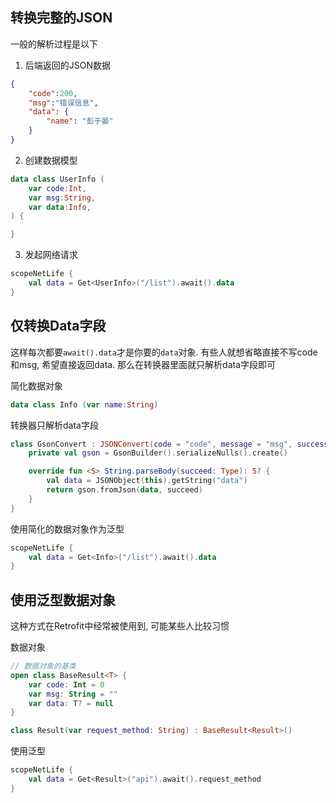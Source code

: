 
## 转换完整的JSON

一般的解析过程是以下

1) 后端返回的JSON数据

```json
{
    "code":200,
    "msg":"错误信息",
    "data": {
        "name": "彭于晏"
    }
}
```

2) 创建数据模型

```kotlin
data class UserInfo (
    var code:Int,
    var msg:String,
    var data:Info,
) {

}
```

3) 发起网络请求

```kotlin
scopeNetLife {
    val data = Get<UserInfo>("/list").await().data
}
```

## 仅转换Data字段

这样每次都要`await().data`才是你要的`data`对象. 有些人就想省略直接不写code和msg, 希望直接返回data. 那么在转换器里面就只解析data字段即可

简化数据对象

```kotlin
data class Info (var name:String)
```

转换器只解析data字段

```kotlin
class GsonConvert : JSONConvert(code = "code", message = "msg", success = "200") {
    private val gson = GsonBuilder().serializeNulls().create()

    override fun <S> String.parseBody(succeed: Type): S? {
        val data = JSONObject(this).getString("data")
        return gson.fromJson(data, succeed)
    }
}
```

使用简化的数据对象作为泛型

```kotlin
scopeNetLife {
    val data = Get<Info>("/list").await().data
}
```

## 使用泛型数据对象

这种方式在Retrofit中经常被使用到, 可能某些人比较习惯

数据对象

```kotlin
// 数据对象的基类
open class BaseResult<T> {
    var code: Int = 0
    var msg: String = ""
    var data: T? = null
}

class Result(var request_method: String) : BaseResult<Result>()
```

使用泛型

```kotlin
scopeNetLife {
    val data = Get<Result>("api").await().request_method
}
```

